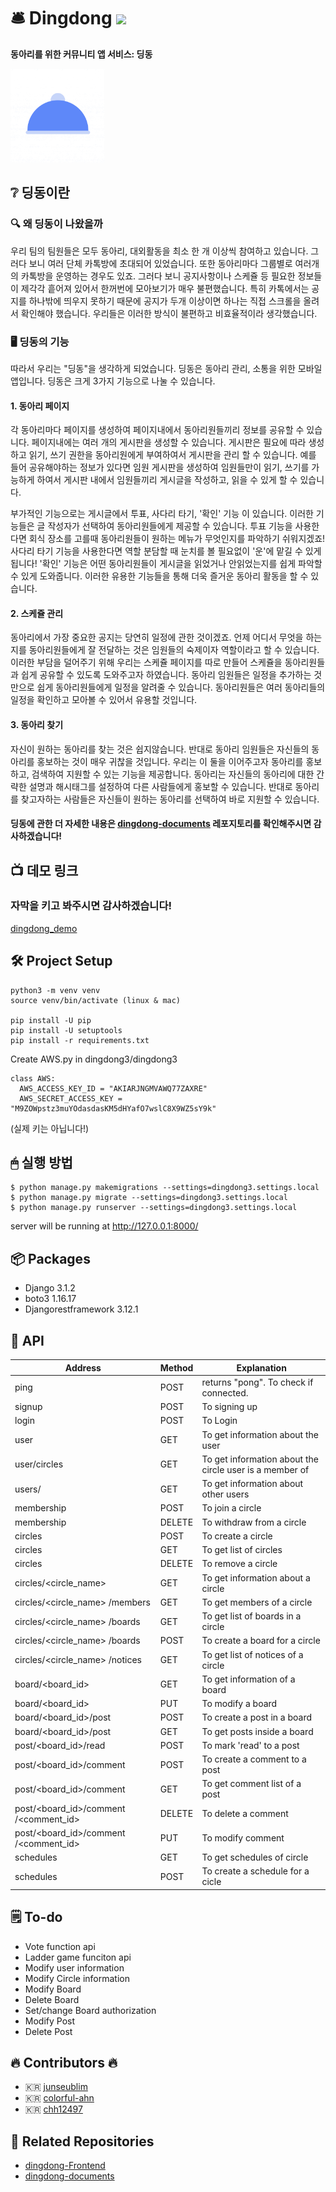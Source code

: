 # 🛎  Dingdong <img src="https://img.shields.io/badge/React%20Native-0.63.3-blue" /> 
**동아리를 위한 커뮤니티 앱 서비스: 딩동** 

<img src="https://github.com/dingdongProject/Backend-django/blob/master/image/dingdong.gif?raw=true" width="150"/>


## ❔  딩동이란 


### 🔍  왜 딩동이 나왔을까 

우리 팀의 팀원들은 모두 동아리, 대외활동을 최소 한 개 이상씩 참여하고 있습니다. 그러다 보니 여러 단체 카톡방에 초대되어 있었습니다. 또한 동아리마다 그룹별로 여러개의 카톡방을 운영하는 경우도 있죠. 그러다 보니 공지사항이나 스케쥴 등 필요한 정보들이 제각각 흩어져 있어서 한꺼번에 모아보기가 매우 불편했습니다. 특히 카톡에서는 공지를 하나밖에 띄우지 못하기 때문에 공지가 두개 이상이면 하나는 직접 스크롤을 올려서 확인해야 했습니다. 우리들은 이러한 방식이 불편하고 비효율적이라 생각했습니다. 

### 🖥  딩동의 기능 

따라서 우리는 "딩동"을 생각하게 되었습니다. 딩동은 동아리 관리, 소통을 위한 모바일 앱입니다. 딩동은 크게 3가지 기능으로 나눌 수 있습니다. 

#### 1. 동아리 페이지

각 동아리마다 페이지를 생성하여 페이지내에서 동아리원들끼리 정보를 공유할 수 있습니다. 페이지내에는 여러 개의 게시판을 생성할 수 있습니다. 게시판은 필요에 따라 생성하고 읽기, 쓰기 권한을 동아리원에게 부여하여서 게시판을 관리 할 수 있습니다. 예를 들어 공유해야하는 정보가 있다면 임원 게시판을 생성하여 임원들만이 읽기, 쓰기를 가능하게 하여서 게시판 내에서 임원들끼리 게시글을 작성하고, 읽을 수 있게 할 수 있습니다. 

부가적인 기능으로는 게시글에서 투표, 사다리 타기, '확인' 기능 이 있습니다. 이러한 기능들은 글 작성자가 선택하여 동아리원들에게 제공할 수 있습니다. 투표 기능을 사용한다면 회식 장소를 고를때 동아리원들이 원하는 메뉴가 무엇인지를 파악하기 쉬워지겠죠! 사다리 타기 기능을 사용한다면 역할 분담할 때 눈치를 볼 필요없이 '운'에 맡길 수 있게됩니다! '확인' 기능은 어떤 동아리원들이 게시글을 읽었거나 안읽었는지를 쉽게 파악할 수 있게 도와줍니다. 이러한 유용한 기능들을 통해 더욱 즐거운 동아리 활동을 할 수 있습니다.

#### 2. 스케쥴 관리

동아리에서 가장 중요한 공지는 당연히 일정에 관한 것이겠죠. 언제 어디서 무엇을 하는지를 동아리원들에게 잘 전달하는 것은 임원들의 숙제이자 역할이라고 할 수 있습니다. 이러한 부담을 덜어주기 위해 우리는 스케쥴 페이지를 따로 만들어 스케쥴을 동아리원들과 쉽게 공유할 수 있도록 도와주고자 하였습니다. 동아리 임원들은 일정을 추가하는 것만으로 쉽게 동아리원들에게 일정을 알려줄 수 있습니다. 동아리원들은 여러 동아리들의 일정을 확인하고 모아볼 수 있어서 유용할 것입니다.

#### 3. 동아리 찾기

자신이 원하는 동아리를 찾는 것은 쉽지않습니다. 반대로 동아리 임원들은 자신들의 동아리를 홍보하는 것이 매우 귀찮을 것입니다. 우리는 이 둘을 이어주고자 동아리를 홍보하고, 검색하여 지원할 수 있는 기능을 제공합니다. 동아리는 자신들의 동아리에 대한 간략한 설명과 해시태그를 설정하여 다른 사람들에게 홍보할 수 있습니다. 반대로 동아리를 찾고자하는 사람들은 자신들이 원하는 동아리를 선택하여 바로 지원할 수 있습니다.


#### 딩동에 관한 더 자세한 내용은 [dingdong-documents](https://github.com/dingdongProject/documentation) 레포지토리를 확인해주시면 감사하겠습니다!


## 📺  데모 링크 
###  자막을 키고 봐주시면 감사하겠습니다! 
[dingdong_demo](https://www.youtube.com/watch?v=3OvvbV-6EnE&t=188s)

## 🛠  Project Setup  
```
python3 -m venv venv
source venv/bin/activate (linux & mac)

pip install -U pip
pip install -U setuptools
pip install -r requirements.txt
```
Create AWS.py in dingdong3/dingdong3
```
class AWS:
  AWS_ACCESS_KEY_ID = "AKIARJNGMVAWQ77ZAXRE"
  AWS_SECRET_ACCESS_KEY = "M9ZOWpstz3muYOdasdasKM5dHYafO7wslC8X9WZ5sY9k"
```
(실제 키는 아닙니다!)

## 🖱  실행 방법
```
$ python manage.py makemigrations --settings=dingdong3.settings.local
$ python manage.py migrate --settings=dingdong3.settings.local
$ python manage.py runserver --settings=dingdong3.settings.local
```
server will be running at http://127.0.0.1:8000/

## 📦  Packages 

- Django 3.1.2
- boto3 1.16.17
- Djangorestframework 3.12.1


## 📝  API
| Address                               | Method | Explanation                                              |
|---------------------------------------|--------|----------------------------------------------------------|
| ping                                  | POST   | returns "pong".  To check if connected.                  |
| signup                                | POST   | To signing up                                            |
| login                                 | POST   | To Login                                                 |
| user                                  | GET    | To get information  about the user                       |
| user/circles                          | GET    | To get information about  the circle user is a member of |
| users/<username>                      | GET    | To get information  about other users                    |
| membership                            | POST   | To join a circle                                         |
| membership                            | DELETE | To withdraw from a circle                                |
| circles                               | POST   | To create a circle                                       |
| circles                               | GET    | To get list of circles                                   |
| circles                               | DELETE | To remove a circle                                       |
| circles/<circle_name>                 | GET    | To get information  about a circle                       |
| circles/<circle_name> /members        | GET    | To get members of a circle                               |
| circles/<circle_name> /boards         | GET    | To get list of boards in a circle                        |
| circles/<circle_name> /boards         | POST   | To create a board for a circle                           |
| circles/<circle_name> /notices        | GET    | To get list of notices of a circle                       |
| board/<board_id>                      | GET    | To get information of a board                            |
| board/<board_id>                      | PUT    | To modify a board                                        |
| board/<board_id>/post                 | POST   | To create a post in a board                              |
| board/<board_id>/post                 | GET    | To get posts inside a board                              |
| post/<board_id>/read                  | POST   | To mark 'read' to a post                                 |
| post/<board_id>/comment               | POST   | To create a comment to a post                            |
| post/<board_id>/comment               | GET    | To get comment list of a post                            |
| post/<board_id>/comment /<comment_id> | DELETE | To delete a comment                                      |
| post/<board_id>/comment /<comment_id> | PUT    | To modify comment                                        |
| schedules                             | GET    | To get schedules of circle                               |
| schedules                             | POST   | To create a schedule for a cicle                         |

## 🗒  To-do 
- Vote function api
- Ladder game funciton api
- Modify user information
- Modify Circle information
- Modify Board
- Delete Board
- Set/change Board authorization
- Modify Post
- Delete Post


## 🔥 Contributors 🔥

- 🇰🇷 [junseublim](https://github.com/junseublim)
- 🇰🇷 [colorful-ahn](https://github.com/colorful-ahn)
- 🇰🇷 [chh12497](https://github.com/chh12497)

## 🔗  Related Repositories 
- [dingdong-Frontend](https://github.com/dingdongProject/Frontend-react-native)
- [dingdong-documents](https://github.com/dingdongProject/documentation)
